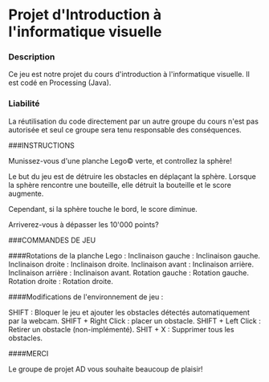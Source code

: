 # Projet d'Introduction à l'informatique visuelle

### Description
Ce jeu est notre projet du cours d'introduction à l'informatique visuelle. 
Il est codé en Processing (Java). 

### Liabilité
La réutilisation du code directement par un autre groupe du cours n'est 
pas autorisée et seul ce groupe sera tenu responsable des conséquences.


###INSTRUCTIONS

Munissez-vous d'une planche Lego© verte, et controllez la sphère!

Le but du jeu est de détruire les obstacles en déplaçant la sphère.
Lorsque la sphère rencontre une bouteille, elle détruit la bouteille et le score augmente.

Cependant, si la sphère touche le bord, le score diminue.

Arriverez-vous à dépasser les 10'000 points?


###COMMANDES DE JEU

####Rotations de la planche Lego :
  Inclinaison gauche : Inclinaison gauche.
  Inclinaison droite : Inclinaison droite.
  Inclinaison avant : Inclinaison arrière.
  Inclinaison arrière : Inclinaison avant.
  Rotation gauche : Rotation gauche.
  Rotation droite : Rotation droite.
  
####Modifications de l'environnement de jeu :

  SHIFT : Bloquer le jeu et ajouter les obstacles détectés automatiquement par la webcam.
  SHIFT + Right Click : placer un obstacle.
  SHIFT + Left Click : Retirer un obstacle (non-implémenté).
  SHIT + X : Supprimer tous les obstacles.
  
####MERCI

Le groupe de projet AD vous souhaite beaucoup de plaisir!
  
